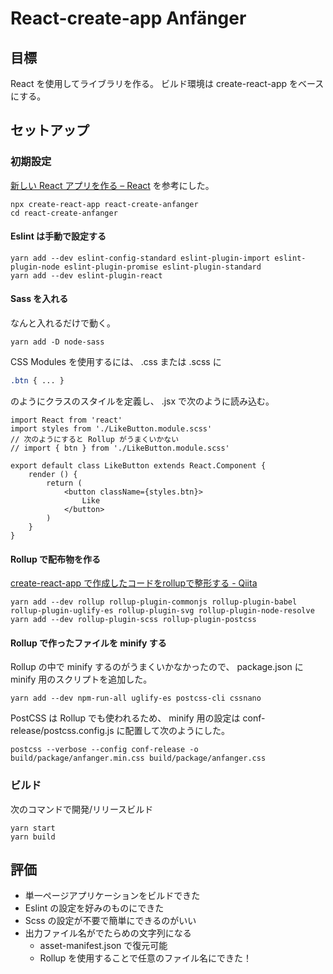 # React-create-app Anfänger

## 目標

React を使用してライブラリを作る。
ビルド環境は create-react-app をベースにする。


## セットアップ

### 初期設定

[新しい React アプリを作る – React](https://ja.reactjs.org/docs/create-a-new-react-app.html) を参考にした。

```
npx create-react-app react-create-anfanger
cd react-create-anfanger
```

#### Eslint は手動で設定する

```
yarn add --dev eslint-config-standard eslint-plugin-import eslint-plugin-node eslint-plugin-promise eslint-plugin-standard
yarn add --dev eslint-plugin-react
```

#### Sass を入れる

なんと入れるだけで動く。

```
yarn add -D node-sass
```

CSS Modules を使用するには、 .css または .scss に

```CSS
.btn { ... }
```

のようにクラスのスタイルを定義し、 .jsx で次のように読み込む。

```JSX
import React from 'react'
import styles from './LikeButton.module.scss'
// 次のようにすると Rollup がうまくいかない
// import { btn } from './LikeButton.module.scss'

export default class LikeButton extends React.Component {
	render () {
		return (
			<button className={styles.btn}>
				Like
			</button>
		)
	}
}
```

#### Rollup で配布物を作る

[create-react-app で作成したコードをrollupで整形する - Qiita](https://qiita.com/kspotfujita/items/f3a50f613828170170ba)

```
yarn add --dev rollup rollup-plugin-commonjs rollup-plugin-babel rollup-plugin-uglify-es rollup-plugin-svg rollup-plugin-node-resolve
yarn add --dev rollup-plugin-scss rollup-plugin-postcss
```

#### Rollup で作ったファイルを minify する

Rollup の中で minify するのがうまくいかなかったので、 package.json に minify 用のスクリプトを追加した。

```
yarn add --dev npm-run-all uglify-es postcss-cli cssnano
```

PostCSS は Rollup でも使われるため、 minify 用の設定は conf-release/postcss.config.js に配置して次のようにした。

```
postcss --verbose --config conf-release -o build/package/anfanger.min.css build/package/anfanger.css
```


### ビルド

次のコマンドで開発/リリースビルド

```
yarn start
yarn build
```


## 評価

- 単一ページアプリケーションをビルドできた
- Eslint の設定を好みのものにできた
- Scss の設定が不要で簡単にできるのがいい
- 出力ファイル名がでたらめの文字列になる
	- asset-manifest.json で復元可能
	- Rollup を使用することで任意のファイル名にできた！
